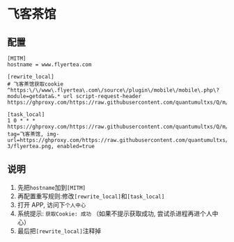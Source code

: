 # 飞客茶馆

## 配置

```properties
[MITM]
hostname = www.flyertea.com

[rewrite_local]
# 飞客茶馆获取cookie
^https:\/\/www\.flyertea\.com\/source\/plugin\/mobile\/mobile\.php\?module=getdata&.* url script-request-header https://ghproxy.com/https://raw.githubusercontent.com/quantumultxs/Q/m/task/flyertea/flyertea.cookie.js

[task_local]
1 0 * * * https://ghproxy.com/https://raw.githubusercontent.com/quantumultxs/Q/m/task/flyertea/flyertea.js, tag=飞客茶馆, img-url=https://ghproxy.com/https://raw.githubusercontent.com/quantumultxs/Q/m/icons/Orz-3/flyertea.png, enabled=true
```

## 说明

1. 先把`hostname`加到`[MITM]`
2. 再配置重写规则:修改`[rewrite_local]`和`[task_local]`
3. 打开 APP, 访问下`个人中心`
4. 系统提示: `获取Cookie: 成功` （如果不提示获取成功, 尝试杀进程再进个人中心）
5. 最后把`[rewrite_local]`注释掉

